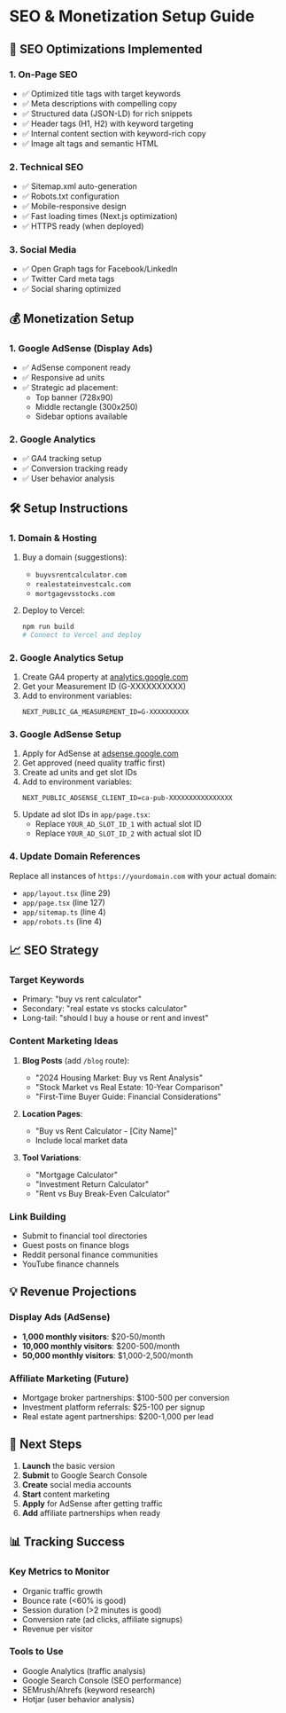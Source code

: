 # SEO & Monetization Setup Guide

## 🚀 SEO Optimizations Implemented

### 1. **On-Page SEO**
- ✅ Optimized title tags with target keywords
- ✅ Meta descriptions with compelling copy
- ✅ Structured data (JSON-LD) for rich snippets
- ✅ Header tags (H1, H2) with keyword targeting
- ✅ Internal content section with keyword-rich copy
- ✅ Image alt tags and semantic HTML

### 2. **Technical SEO**
- ✅ Sitemap.xml auto-generation
- ✅ Robots.txt configuration
- ✅ Mobile-responsive design
- ✅ Fast loading times (Next.js optimization)
- ✅ HTTPS ready (when deployed)

### 3. **Social Media**
- ✅ Open Graph tags for Facebook/LinkedIn
- ✅ Twitter Card meta tags
- ✅ Social sharing optimized

## 💰 Monetization Setup

### 1. **Google AdSense (Display Ads)**
- ✅ AdSense component ready
- ✅ Responsive ad units
- ✅ Strategic ad placement:
  - Top banner (728x90)
  - Middle rectangle (300x250)
  - Sidebar options available

### 2. **Google Analytics**
- ✅ GA4 tracking setup
- ✅ Conversion tracking ready
- ✅ User behavior analysis

## 🛠️ Setup Instructions

### 1. **Domain & Hosting**
1. Buy a domain (suggestions):
   - `buyvsrentcalculator.com`
   - `realestateinvestcalc.com`
   - `mortgagevsstocks.com`

2. Deploy to Vercel:
   ```bash
   npm run build
   # Connect to Vercel and deploy
   ```

### 2. **Google Analytics Setup**
1. Create GA4 property at [analytics.google.com](https://analytics.google.com)
2. Get your Measurement ID (G-XXXXXXXXXX)
3. Add to environment variables:
   ```
   NEXT_PUBLIC_GA_MEASUREMENT_ID=G-XXXXXXXXXX
   ```

### 3. **Google AdSense Setup**
1. Apply for AdSense at [adsense.google.com](https://adsense.google.com)
2. Get approved (need quality traffic first)
3. Create ad units and get slot IDs
4. Add to environment variables:
   ```
   NEXT_PUBLIC_ADSENSE_CLIENT_ID=ca-pub-XXXXXXXXXXXXXXXX
   ```
5. Update ad slot IDs in `app/page.tsx`:
   - Replace `YOUR_AD_SLOT_ID_1` with actual slot ID
   - Replace `YOUR_AD_SLOT_ID_2` with actual slot ID

### 4. **Update Domain References**
Replace all instances of `https://yourdomain.com` with your actual domain:
- `app/layout.tsx` (line 29)
- `app/page.tsx` (line 127)
- `app/sitemap.ts` (line 4)
- `app/robots.ts` (line 4)

## 📈 SEO Strategy

### Target Keywords
- Primary: "buy vs rent calculator"
- Secondary: "real estate vs stocks calculator"
- Long-tail: "should I buy a house or rent and invest"

### Content Marketing Ideas
1. **Blog Posts** (add `/blog` route):
   - "2024 Housing Market: Buy vs Rent Analysis"
   - "Stock Market vs Real Estate: 10-Year Comparison"
   - "First-Time Buyer Guide: Financial Considerations"

2. **Location Pages**:
   - "Buy vs Rent Calculator - [City Name]"
   - Include local market data

3. **Tool Variations**:
   - "Mortgage Calculator"
   - "Investment Return Calculator"
   - "Rent vs Buy Break-Even Calculator"

### Link Building
- Submit to financial tool directories
- Guest posts on finance blogs
- Reddit personal finance communities
- YouTube finance channels

## 💡 Revenue Projections

### Display Ads (AdSense)
- **1,000 monthly visitors**: $20-50/month
- **10,000 monthly visitors**: $200-500/month
- **50,000 monthly visitors**: $1,000-2,500/month

### Affiliate Marketing (Future)
- Mortgage broker partnerships: $100-500 per conversion
- Investment platform referrals: $25-100 per signup
- Real estate agent partnerships: $200-1,000 per lead

## 🎯 Next Steps

1. **Launch** the basic version
2. **Submit** to Google Search Console
3. **Create** social media accounts
4. **Start** content marketing
5. **Apply** for AdSense after getting traffic
6. **Add** affiliate partnerships when ready

## 📊 Tracking Success

### Key Metrics to Monitor
- Organic traffic growth
- Bounce rate (<60% is good)
- Session duration (>2 minutes is good)
- Conversion rate (ad clicks, affiliate signups)
- Revenue per visitor

### Tools to Use
- Google Analytics (traffic analysis)
- Google Search Console (SEO performance)
- SEMrush/Ahrefs (keyword research)
- Hotjar (user behavior analysis)